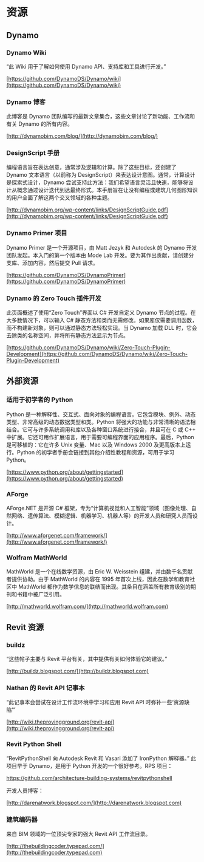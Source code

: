 # 资源

## **Dynamo**

### **Dynamo Wiki**

“此 Wiki 用于了解如何使用 Dynamo API、支持库和工具进行开发。”

[https://github.com/DynamoDS/Dynamo/wiki](https://github.com/DynamoDS/Dynamo/wiki)

### **Dynamo 博客**

此博客是 Dynamo 团队编写的最新文章集合，这些文章讨论了新功能、工作流和有关 Dynamo 的所有内容。

[http://dynamobim.com/blog/](http://dynamobim.com/blog/)

### **DesignScript 手册**

编程语言旨在表达创意，通常涉及逻辑和计算。除了这些目标，还创建了 Dynamo 文本语言（以前称为 DesignScript）来表达设计意图。通常，计算设计是探索式设计，Dynamo 尝试支持此方法：我们希望语言灵活且快速，能够将设计从概念通过设计迭代到达最终形式。本手册旨在让没有编程或建筑几何图形知识的用户全面了解这两个交叉领域的各种主题。

[http://dynamobim.org/wp-content/links/DesignScriptGuide.pdf](http://dynamobim.org/wp-content/links/DesignScriptGuide.pdf)

### **Dynamo Primer 项目**

Dynamo Primer 是一个开源项目，由 Matt Jezyk 和 Autodesk 的 Dynamo 开发团队发起。本入门的第一个版本由 Mode Lab 开发。要为其作出贡献，请创建分支库、添加内容，然后提交 Pull 请求。

[https://github.com/DynamoDS/DynamoPrimer](https://github.com/DynamoDS/DynamoPrimer)

### **Dynamo 的 Zero Touch 插件开发**

此页面概述了使用“Zero Touch”界面以 C# 开发自定义 Dynamo 节点的过程。在大多数情况下，可以输入 C# 静态方法和类而无需修改。如果库仅需要调用函数，而不构建新对象，则可以通过静态方法轻松实现。当 Dynamo 加载 DLL 时，它会去除类的名称空间，并将所有静态方法显示为节点。

[https://github.com/DynamoDS/Dynamo/wiki/Zero-Touch-Plugin-Development](https://github.com/DynamoDS/Dynamo/wiki/Zero-Touch-Plugin-Development)

## **外部资源**

### **适用于初学者的 Python**

Python 是一种解释性、交互式、面向对象的编程语言。它包含模块、例外、动态类型、非常高级的动态数据类型和类。Python 将强大的功能与非常清晰的语法相结合。它可与许多系统调用和库以及各种窗口系统进行接合，并且可在 C 或 C++ 中扩展。它还可用作扩展语言，用于需要可编程界面的应用程序。最后，Python 是可移植的：它在许多 Unix 变量、Mac 以及 Windows 2000 及更高版本上运行。Python 的初学者手册会链接到其他介绍性教程和资源，可用于学习 Python。

[https://www.python.org/about/gettingstarted](https://www.python.org/about/gettingstarted)

### **AForge**

AForge.NET 是开源 C# 框架，专为“计算机视觉和人工智能”领域（图像处理、自然网络、遗传算法、模糊逻辑、机器学习、机器人等）的开发人员和研究人员而设计。

[http://www.aforgenet.com/framework/](http://www.aforgenet.com/framework/)

### **Wolfram MathWorld**

MathWorld 是一个在线数学资源，由 Eric W. Weisstein 组建，并由数千名贡献者提供协助。由于 MathWorld 的内容在 1995 年首次上线，因此在数学和教育社区中 MathWorld 都作为数学信息的联结而出现。其条目在涵盖所有教育级别的期刊和书籍中被广泛引用。

[http://mathworld.wolfram.com/](http://mathworld.wolfram.com)

## Revit 资源

### **buildz**

“这些帖子主要与 Revit 平台有关，其中提供有关如何体验它的建议。”

[http://buildz.blogspot.com/](http://buildz.blogspot.com)

### **Nathan 的 Revit API 记事本**

“此记事本会尝试在设计工作流环境中学习和应用 Revit API 时弥补一些‘资源缺陷’”

[http://wiki.theprovingground.org/revit-api](http://wiki.theprovingground.org/revit-api)

### **Revit Python Shell**

“RevitPythonShell 向 Autodesk Revit 和 Vasari 添加了 IronPython 解释器。” 此项目早于 Dynamo，是用于 Python 开发的一个很好参考。RPS 项目：

https://github.com/architecture-building-systems/revitpythonshell

开发人员博客：

[http://darenatwork.blogspot.com/](http://darenatwork.blogspot.com)

### **建筑编码器**

来自 BIM 领域的一位顶尖专家的强大 Revit API 工作流目录。

[http://thebuildingcoder.typepad.com/](http://thebuildingcoder.typepad.com)
